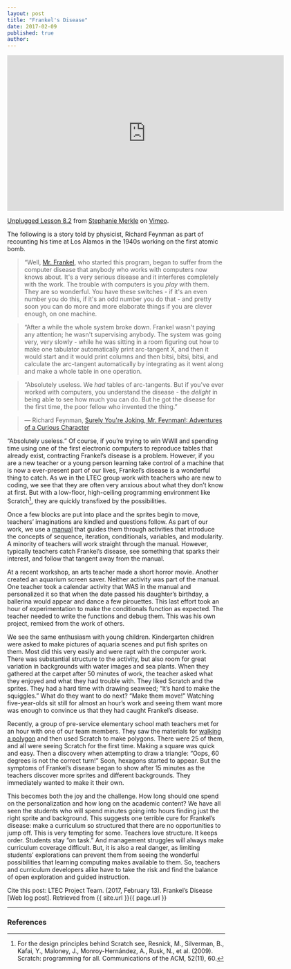 ```yaml
---
layout: post
title: "Frankel's Disease"
date: 2017-02-09
published: true
author:
---
```


<iframe src="https://player.vimeo.com/video/122322844" width="640" height="360" frameborder="0" webkitallowfullscreen mozallowfullscreen allowfullscreen></iframe>
<p><a href="https://vimeo.com/122322844">Unplugged Lesson 8.2</a> from <a href="https://vimeo.com/user38415559">Stephanie Merkle</a> on <a href="https://vimeo.com">Vimeo</a>.</p>

The following is a story told by physicist, Richard Feynman as part of recounting his time at Los Alamos in the 1940s working on the first atomic bomb.  

>“Well, [Mr. Frankel](https://g.co/kgs/cDPzQt), who started this program, began to suffer from the computer disease that anybody who works with computers now knows about. It's a very serious disease and it interferes completely with the work. The trouble with computers is you *play* with them. They are so wonderful. You have these switches - if it's an even number you do this, if it's an odd number you do that - and pretty soon you can do more and more elaborate things if you are clever enough, on one machine.

>“After a while the whole system broke down. Frankel wasn't paying any attention; he wasn't supervising anybody. The system was going very, very slowly - while he was sitting in a room figuring out how to make one tabulator automatically print arc-tangent X, and then it would start and it would print columns and then bitsi, bitsi, bitsi, and calculate the arc-tangent automatically by integrating as it went along and make a whole table in one operation.

>“Absolutely useless. We *had* tables of arc-tangents. But if you've ever worked with computers, you understand the disease - the *delight* in being able to see how much you can do. But he got the disease for the first time, the poor fellow who invented the thing.”

> ― Richard Feynman, [Surely You're Joking, Mr. Feynman!: Adventures of a Curious Character](https://urldefense.proofpoint.com/v2/url?u=https-3A__www.goodreads.com_author_show_1429989.Richard-5FFeynman&d=DQMGaQ&c=8hUWFZcy2Z-Za5rBPlktOQ&r=7lsUd9IH2RvYcV6Tc1ghiwGzAcKxFU4ZZ2TLoc3RIjI&m=y8DBU_Ch7C3PHsceE_EQHjOMQgY4MH7usT64jNEg6-Q&s=z9G3jegVCbrzoK6bt0Gxy_AeeZ9O_LLnzvmK6FI95f4&e=)

<!--excerpt-->

“Absolutely useless.” Of course, if you’re trying to win WWII and spending time using one of the first electronic computers to reproduce tables that already exist, contracting Frankel’s disease is a problem. However, if you are a new teacher or a young person learning take control of a machine that is now a ever-present part of our lives, Frankel’s disease is a wonderful thing to catch. As we in the LTEC group work with teachers who are new to coding, we see that they are often very anxious about what they don’t know at first. But with a low-floor, high-ceiling programming environment like Scratch[^fn-scratch-2], they are quickly transfixed by the possibilities.

Once a few blocks are put into place and the sprites begin to move, teachers’ imaginations are kindled and questions follow. As part of our work, we use a [manual](http://www.4-hmall.org/Product/4-hcurriculum-computer/discovering-computer-science-programming-through-scratch-level-1-set-of-2/01607S.aspx) that guides them through activities that introduce the concepts of sequence, iteration, conditionals, variables, and modularity. A minority of teachers will work straight through the manual. However, typically teachers catch Frankel’s disease, see something that sparks their interest, and follow that tangent away from the manual.

At a recent workshop, an arts teacher made a short horror movie. Another created an aquarium screen saver. Neither activity was part of the manual. One teacher took a calendar activity that WAS in the manual and personalized it so that when the date passed his daughter’s birthday, a ballerina would appear and dance a few pirouettes. This last effort took an hour of experimentation to make the conditionals function as expected. The teacher needed to write the functions and debug them. This was his own project, remixed from the work of others.  

We see the same enthusiasm with young children. Kindergarten children were asked to make pictures of aquaria scenes and put fish sprites on them. Most did this very easily and were rapt with the computer work. There was substantial structure to the activity, but also room for great variation in backgrounds with water images and sea plants. When they gathered at the carpet after 50 minutes of work, the teacher asked what they enjoyed and what they had trouble with. They liked Scratch and the sprites. They had a hard time with drawing seaweed; “it’s hard to make the squiggles.” What do they want to do next? “Make them move!” Watching five-year-olds sit still for almost an hour’s work and seeing them want more was enough to convince us that they had caught Frankel’s disease.

Recently, a group of pre-service elementary school math teachers met for an hour with one of our team members. They saw the materials for [walking a polygon](https://vimeo.com/122322844) and then used Scratch to make polygons. There were 25 of them, and all were seeing Scratch for the first time. Making a square was quick and easy. Then a discovery when attempting to draw a triangle: “Oops, 60 degrees is not the correct turn!” Soon, hexagons started to appear. But the symptoms of Frankel’s disease began to show after 15 minutes as the teachers discover more sprites and different backgrounds. They immediately wanted to make it their own.

This becomes both the joy and the challenge. How long should one spend on the personalization and  how long on the academic content? We have all seen the students who will spend minutes going into hours finding just the right sprite and background.
This suggests one terrible cure for Frankel’s disease: make a curriculum so structured that there are no opportunities to jump off. This is very tempting for some. Teachers love structure. It keeps order. Students stay “on task.” And management struggles will always make curriculum coverage difficult. But, it is also a real danger, as limiting students’ explorations can prevent them from seeing the wonderful possibilities that learning computing makes available to them. So, teachers and curriculum developers alike have to take the risk and find the balance of open exploration and guided instruction.


Cite this post:  LTEC Project Team. (2017, February 13). Frankel’s Disease [Web log post]. Retrieved from {{ site.url }}{{ page.url }}

---

### References ###
[^fn-scratch-2]: For the design principles behind Scratch see, Resnick, M., Silverman, B., Kafai, Y., Maloney, J., Monroy-Hernández, A., Rusk, N., et al. (2009). Scratch: programming for all. Communications of the ACM, 52(11), 60.
